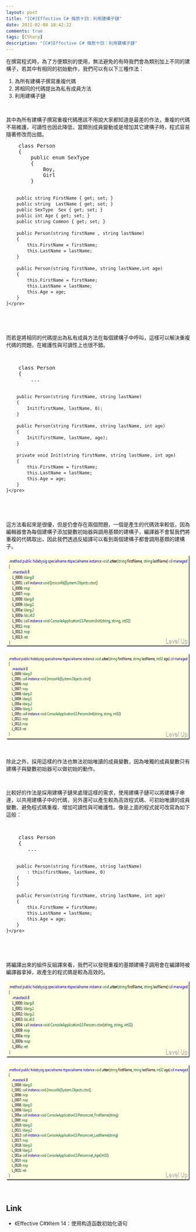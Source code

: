 ```yaml
---
layout: post
title: "[C#]Effective C# 條款十四：利用建構子鏈"
date: 2011-02-08 10:42:22
comments: true
tags: [CSharp]
description: "[C#]Effective C# 條款十四：利用建構子鏈"
---
```

<p>
	在撰寫程式時，為了方便類別的使用，無法避免的有時我們會為類別加上不同的建構子，若其中有相同的初始動作，我們可以有以下三種作法：</p>
<ol>
	<li>
		為所有建構子撰寫重複代碼</li>
	<li>
		將相同的代碼提出為私有成員方法</li>
	<li>
		利用建構子鏈</li>
</ol>
<p>
	 </p>
<p>
	其中為所有建構子撰寫重複代碼應該不用說大家都知道是最差的作法，重複的代碼不易維護，可讀性也因此降低，當類別成員變動或是增加其它建構子時，程式容易隨著修改而出錯。</p>
<div class="wlWriterSmartContent" id="scid:812469c5-0cb0-4c63-8c15-c81123a09de7:76d35e37-f7b6-48f8-b6fb-13f79244a259" style="padding-bottom: 0px; margin: 0px; padding-left: 0px; padding-right: 0px; display: inline; float: none; padding-top: 0px">
	<pre class="c#" name="code">
	class Person
    {
        public enum SexType
        {
            Boy,
            Girl
        }

        public string FirstName { get; set; }
        public string  LastName { get; set; }
        public SexType  Sex { get; set; }
        public int Age { get; set; }
        public string Common { get; set; }

        public Person(string firstName , string lastName)
        {
            this.FirstName = firstName;
            this.LastName = lastName;
        }

        public Person(string firstName, string lastName,int age)
        {
            this.FirstName = firstName;
            this.LastName = lastName;
            this.Age = age;
        }
    }</pre>
</div>
<p>
	 </p>
<p>
	而若是將相同的代碼提出為私有成員方法在每個建構子中呼叫，這樣可以解決重複代碼的問題，在維護性與可讀性上也很不錯。</p>
<p>
	 </p>
<div class="wlWriterSmartContent" id="scid:812469c5-0cb0-4c63-8c15-c81123a09de7:a8c30588-9300-47c1-a856-48751c188016" style="padding-bottom: 0px; margin: 0px; padding-left: 0px; padding-right: 0px; display: inline; float: none; padding-top: 0px">
	<pre class="c#" name="code">
	class Person
    {
        ...

        public Person(string firstName, string lastName)
        {
            Init(firstName, lastName, 0);
        }

        public Person(string firstName, string lastName, int age)
        {
            Init(firstName, lastName, age);
        }

        private void Init(string firstName, string lastName, int age)
        {
            this.FirstName = firstName;
            this.LastName = lastName;
            this.Age = age;
        }
    }</pre>
</div>
<p>
	 </p>
<p>
	這方法看起來是很優，但是仍會存在兩個問題，一個是產生的代碼效率較低，因為編輯器會為每個建構子添加變數初始器與調用基類的建構子，編譯器不會幫我們將重複的代碼取出，因此我們透過反組譯可以看到兩個建構子都會調用基類的建構子。</p>
<p>
	<img alt="image" border="0" height="251" src="\images\posts\21281\image4_thumb.png" style="border-bottom: 0px; border-left: 0px; border-top: 0px; border-right: 0px" width="644" /></p>
<p>
	<img alt="image" border="0" height="237" src="\images\posts\21281\image8_thumb.png" style="border-bottom: 0px; border-left: 0px; border-top: 0px; border-right: 0px" width="644" /></p>
<p>
	 </p>
<p>
	除此之外，採用這樣的作法也無法初始唯讀的成員變數，因為唯獨的成員變數只有建構子與變數初始器可以做初始的動作。</p>
<p>
	 </p>
<p>
	比較好的作法是採用建構子鏈來處理這樣的需求，使用建構子鏈可以將建構子串連，以共用建構子中的代碼，另外還可以產生較為高效程式碼、可初始唯讀的成員變數、避免程式碼重複、增加可讀性與可維護性。像是上面的程式就可改寫為如下這般：</p>
<p>
	 </p>
<div class="wlWriterSmartContent" id="scid:812469c5-0cb0-4c63-8c15-c81123a09de7:2a19cff2-e7bc-4ab3-a4a1-d7a1cd00710f" style="padding-bottom: 0px; margin: 0px; padding-left: 0px; padding-right: 0px; display: inline; float: none; padding-top: 0px">
	<pre class="c#" name="code">
	class Person
    {
       ...

        public Person(string firstName, string lastName)
            : this(firstName, lastName, 0)
        {
        }

        public Person(string firstName, string lastName, int age)
        {
            this.FirstName = firstName;
            this.LastName = lastName;
            this.Age = age;
        }
    }</pre>
</div>
<p>
	 </p>
<p>
	將編譯出來的組件反組譯來看，我們可以發現重複的基類建構子調用會在編譯時被編譯器拿掉，故產生的程式碼是較為高效的。</p>
<p>
	<img alt="image" border="0" height="211" src="\images\posts\21281\image_thumb.png" style="border-bottom: 0px; border-left: 0px; border-top: 0px; border-right: 0px" width="644" /></p>
<p>
	<img alt="image" border="0" height="318" src="\images\posts\21281\image13_thumb.png" style="border-bottom: 0px; border-left: 0px; border-top: 0px; border-right: 0px" width="644" /></p>
<p>
	 </p>
<h2>
	Link</h2>
<ul>
	<li>
		《Effective C#》Item 14：使用构造函数初始化语句</li>
</ul>
